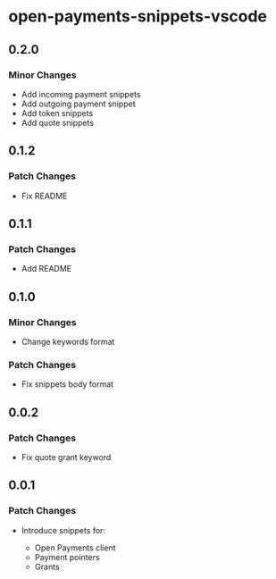 # open-payments-snippets-vscode

## 0.2.0

### Minor Changes

-   Add incoming payment snippets
-   Add outgoing payment snippet
-   Add token snippets
-   Add quote snippets

## 0.1.2

### Patch Changes

-   Fix README

## 0.1.1

### Patch Changes

-   Add README

## 0.1.0

### Minor Changes

-   Change keywords format

### Patch Changes

-   Fix snippets body format

## 0.0.2

### Patch Changes

-   Fix quote grant keyword

## 0.0.1

### Patch Changes

-   Introduce snippets for:

    -   Open Payments client
    -   Payment pointers
    -   Grants
